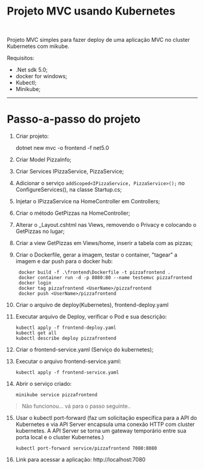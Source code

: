 # Projeto MVC usando Kubernetes
<br>

Projeto MVC simples para fazer deploy de uma aplicação MVC no cluster Kubernetes com mikube.

Requisitos:

- .Net sdk 5.0;
- docker for windows;
- Kubectl;
- Minikube;

-----

# Passo-a-passo do projeto

1. Criar projeto:

    dotnet new mvc -o frontend -f net5.0

2. Criar Model PizzaInfo;
3. Criar Services IPizzaService, PizzaService;
4. Adicionar o serviço `addScoped<IPizzaService, PizzaService>();` no ConfigureServices(), na classe Startup.cs;
5. Injetar o IPizzaService na HomeController em Controllers;
6. Criar o método GetPizzas na HomeController;
7. Alterar o _Layout.cshtml nas Views, removendo o Privacy e colocando o GetPizzas no lugar;
8. Criar a view GetPizzas em Views/home, inserir a tabela com as pizzas;
9. Criar o Dockerfile, gerar a imagem, testar o container, "tagear" a imagem e dar push para o docker hub:

        docker build -f .\frontend\Dockerfile -t pizzafrontend .
        docker container run -d -p 8080:80 --name testemvc pizzafrontend
        docker login 
        docker tag pizzafrontend <UserName>/pizzafrontend
        docker push <UserName>/pizzafrontend

10. Criar o arquivo de deploy(Kubernetes), frontend-deploy.yaml
11. Executar arquivo de Deploy, verificar o Pod e sua descrição:
    
        kubectl apply -f frontend-deploy.yaml
        kubectl get all
        kubectl describe deploy pizzafrontend

12. Criar o frontend-service.yaml (Serviço do kubernetes);
13. Executar o arquivo frontend-service.yaml:

        kubectl apply -f frontend-service.yaml

14. Abrir o serviço criado:

        minikube service pizzafrontend

>Não funcionou... vá para o passo seguinte..

15. Usar o kubectl port-forward (faz um solicitação específica para a API do Kubernetes e via API Server encapsula uma conexão HTTP com cluster kubernetes. A API Server se torna um gateway temporário entre sua porta local e o cluster Kubernetes.)

        kubectl port-forward service/pizzafrontend 7080:8080

16. Link para acessar a aplicação: http://localhost:7080